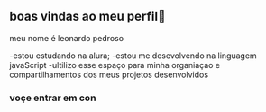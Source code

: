 ## boas vindas ao meu perfil💙

meu nome é leonardo pedroso

-estou estudando na alura;
-estou me desevolvendo na linguagem javaScript
-ultilizo esse espaço para minha organiaçao e compartilhamentos dos meus projetos desenvolvidos

### voçe entrar em con
